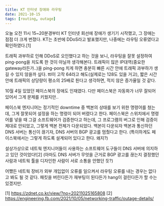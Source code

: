 ```yaml
---
title: KT 인터넷 장애와 라우팅
date: 2021-10-15
tags: [routing, outage]
---
```

오늘 오전 11시 15~20분경부터 KT 인터넷 회선에 장애가 생기기 시작했고, 그 장애는 점점 더 크게 번졌다.
KT는 초반에 DDoS라고 발표했지만, 나중에는 라우팅 오류였다고 확인하였다.[1]

트래픽 과부하로 인해 DDoS로 오인했다고 하는 것을 보니, 라우팅을 잘못 설정하여 ping-pong을 치도록 한 것이 아닐까 생각해본다.
트래픽이 많은 IP대역(중요한 gateway라든가..)을 ping-pong 치게 하면 충분히 빠른 시간 안에 트래픽 과부하가 생길 수 있지 않을까 싶다.
ttl이 고작 64라고 해도(실제로는 128도 있을 거고), 짧은 시간 안에 트래픽의 상당량이 평소의 25배로 튄다고 생각하면, 적지 않은 증가율일 것 같다.

10월 4일 있었던 페이스북의 장애도 인재였다. 다만 페이스북은 자동화가 너무 잘되어 있어서 그게 문제를 키웠지만..

페이스북 엔지니어는 정기적인 downtime 중 백본의 상태를 보기 위한 명령어를 쳤는데, 그게 잘못되어 설정을 하는 명령이 되어 버렸다고 한다.
페이스북은 스위치에서 명령어를 넣을 때 그걸 소프트웨어가 검증한다고 하는데, 그 프로그램의 버그로 인해 검증이 제대로 안되었고, 그렇게 백본 전체가 다운되었다.
백본이 다운되자 백본과 통신하던 DNS 서버는 통신이 끊기자, DNS 서버의 BGP 광고를 멈췄다고 한다. (특이하게도 페이스북에서는 그렇게 하도록 설계되어 있다고 한다. 왜지?)

설상가상으로 네트웍 엔지니어들이 사용하는 소프트웨어 도구들이 DNS 서버에 의지하고 있던 것이었다![2]
(아마도 DNS 서버가 무엇을 근거로 BGP 광고를 끊는지 결정했던 사람과 네트웍 툴을 디자인한 사람이 서로 소통을 안했던 듯?)

어쨌든 네트웍 장비가 외부 개입없이 오류를 일으켜서 라우팅 오류를 내는 경우는 없다고 봐도 될 것 같다.
패킷을 버린다든가 재부팅이 된다든가 hang이 걸린다든가 할 수는 있겠지만.

[1] https://zdnet.co.kr/view/?no=20211025165808
[2] https://engineering.fb.com/2021/10/05/networking-traffic/outage-details/
